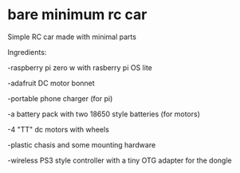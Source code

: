 # bare minimum rc car
Simple RC car made with minimal parts

Ingredients:

-raspberry pi zero w with rasberry pi OS lite 

-adafruit DC motor bonnet

-portable phone charger (for pi)

-a battery pack with two 18650 style batteries (for motors)

-4 "TT" dc motors with wheels

-plastic chasis and some mounting hardware

-wireless PS3 style controller with a tiny OTG adapter for the dongle
